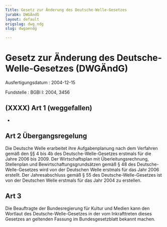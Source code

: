 ```yaml
---
Title: Gesetz zur Änderung des Deutsche-Welle-Gesetzes
jurabk: DWGÄndG
layout: default
origslug: dwg_ndg
slug: dwgaendg

---
```


# Gesetz zur Änderung des Deutsche-Welle-Gesetzes (DWGÄndG)

Ausfertigungsdatum
:   2004-12-15

Fundstelle
:   BGBl I: 2004, 3456



## (XXXX) Art 1 (weggefallen)

-


## Art 2 Übergangsregelung

Die Deutsche Welle erarbeitet ihre Aufgabenplanung nach dem Verfahren gemäß den §§ 4 bis 4b des Deutsche-Welle-Gesetzes erstmals für die Jahre 2006 bis 2009. Der Wirtschaftsplan mit Überleitungsrechnung, Stellenplan und Bewirtschaftungsgrundsätzen gemäß § 48 des Deutsche-Welle-Gesetzes wird von der Deutschen Welle erstmals für das Jahr 2006 erstellt. Der Jahresabschluss gemäß § 55 des Deutsche-Welle-Gesetzes ist von der Deutschen Welle erstmals für das Jahr 2004 zu erstellen.


## Art 3

Die Beauftragte der Bundesregierung für Kultur und Medien kann den Wortlaut des Deutsche-Welle-Gesetzes in der vom Inkrafttreten dieses Gesetzes an geltenden Fassung im Bundesgesetzblatt bekannt machen.

